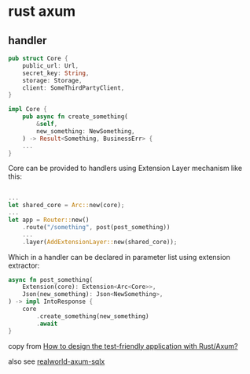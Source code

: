 # rust axum

## handler

``` rust
pub struct Core {
    public_url: Url,
    secret_key: String,
    storage: Storage,
    client: SomeThirdPartyClient,
}

impl Core {
    pub async fn create_something(
        &self,
        new_something: NewSomething,
    ) -> Result<Something, BusinessErr> {
    ...
}
```
Core can be provided to handlers using Extension Layer mechanism like this:

``` rust

...
let shared_core = Arc::new(core);
...
let app = Router::new()
    .route("/something", post(post_something))
    ...
    .layer(AddExtensionLayer::new(shared_core));
```
Which in a handler can be declared in parameter list using extension extractor:

``` rust
async fn post_something(
    Extension(core): Extension<Arc<Core>>,
    Json(new_something): Json<NewSomething>,
) -> impl IntoResponse {
    core
        .create_something(new_something)
        .await
}
```
copy from [How to design the test-friendly application with Rust/Axum?](https://stackoverflow.com/questions/69415050/how-to-design-the-test-friendly-application-with-rust-axum)

also see [realworld-axum-sqlx](https://github.com/launchbadge/realworld-axum-sqlx)
